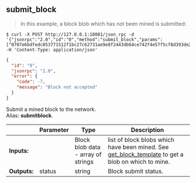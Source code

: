 ## **submit_block**

> In this example, a block blob which has not been mined is submitted:

```shell
$ curl -X POST http://127.0.0.1:18081/json_rpc -d '{"jsonrpc":"2.0","id":"0","method":"submit_block","params":["0707e6bdfedc053771512f1bc27c62731ae9e8f2443db64ce742f4e57f5cf8d393de28551e441a0000000002fb830a01ffbf830a018cfe88bee283060274c0aae2ef5730e680308d9c00b6da59187ad0352efe3c71d36eeeb28782f29f2501bd56b952c3ddc3e350c2631d3a5086cac172c56893831228b17de296ff4669de020200000000"]' -H 'Content-Type: application/json'
```
```json
{
  "id": "0",
  "jsonrpc": "2.0",
  "error": {
    "code": -7,
    "message": "Block not accepted"
  }
}
```
Submit a mined block to the network.  
Alias: **submitblock**.  

|             | Parameter | Type                               | Description
| ---         | ---       | ---                                | ---
|**Inputs:**  |           | Block blob data - array of strings | list of block blobs which have been mined.  See [get_block_template](#get-block-template) to get a blob on which to mine.
|**Outputs:** | status    | string                             | Block submit status.
